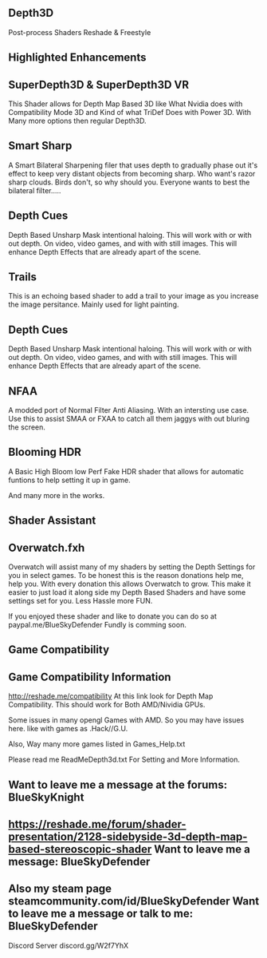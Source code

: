 ## Depth3D 
Post-process Shaders Reshade & Freestyle

## Highlighted Enhancements
**SuperDepth3D & SuperDepth3D VR**
----
This Shader allows for Depth Map Based 3D like What Nvidia does with Compatibility Mode 3D and Kind of what TriDef Does with Power 3D. 
With Many more options then regular Depth3D.

**Smart Sharp**
----
A Smart Bilateral Sharpening filer that uses depth to gradually phase out it's effect to keep very distant objects from becoming sharp.
Who want's razor sharp clouds. Birds don't, so why should you. Everyone wants to best the bilateral filter..... 

**Depth Cues**
----
Depth Based Unsharp Mask intentional haloing. This will work with or with out depth. On video, video games, and with with still images.
This will enhance Depth Effects that are already apart of the scene.

**Trails**
----
This is an echoing based shader to add a trail to your image as you increase the image persitance. Mainly used for light painting.

**Depth Cues**
----
Depth Based Unsharp Mask intentional haloing. This will work with or with out depth. On video, video games, and with with still images.
This will enhance Depth Effects that are already apart of the scene.

**NFAA**
----
A modded port of Normal Filter Anti Aliasing. With an intersting use case. Use this to assist SMAA or FXAA to catch all them jaggys with out bluring the screen.

**Blooming HDR**
----
A Basic High Bloom low Perf Fake HDR shader that allows for automatic funtions to help setting it up in game.

And many more in the works.

## Shader Assistant
**Overwatch.fxh**
----
Overwatch will assist many of my shaders by setting the Depth Settings for you in select games. To be honest this is the reason donations help me, help you. With every donation this allows Overwatch to grow. This make it easier to just load it along side my Depth
Based Shaders and have some settings set for you. Less Hassle more FUN.

If you enjoyed these shader and like to donate you can do so at paypal.me/BlueSkyDefender
Fundly is comming soon.

## Game Compatibility
**Game Compatibility Information**
----
http://reshade.me/compatibility
At this link look for Depth Map Compatibility.
This should work for Both AMD/Nividia GPUs.

Some issues in many opengl Games with AMD. So you may have issues here.
like with games as .Hack//G.U.

Also, Way many more games listed in Games_Help.txt

Please read me ReadMeDepth3d.txt For Setting and More Information.

**Want to leave me a message at the forums:** BlueSkyKnight
----
https://reshade.me/forum/shader-presentation/2128-sidebyside-3d-depth-map-based-stereoscopic-shader
**Want to leave me a message:** BlueSkyDefender
----
Also my steam page steamcommunity.com/id/BlueSkyDefender
**Want to leave me a message or talk to me:** BlueSkyDefender
----
Discord Server discord.gg/W2f7YhX
